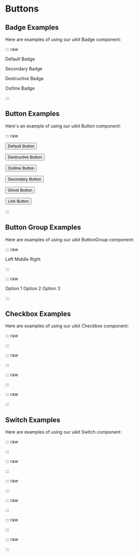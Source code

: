# Buttons

## Badge Examples

Here are examples of using our uikit Badge component:

::: raw

<Badge>Default Badge</Badge>

<Badge variant="secondary">Secondary Badge</Badge>

<Badge variant="destructive">Destructive Badge</Badge>

<Badge variant="outline">Outline Badge</Badge>

:::

## Button Examples

Here's an example of using our uikit Button component:

::: raw

<Button>Default Button</Button>

<Button variant="destructive">Destructive Button</Button>

<Button variant="outline">Outline Button</Button>

<Button variant="secondary">Secondary Button</Button>

<Button variant="ghost">Ghost Button</Button>

<Button variant="link">Link Button</Button>

:::

## Button Group Examples

Here are examples of using our uikit ButtonGroup component:

::: raw

<ButtonGroup>
  <ButtonGroupItem>Left</ButtonGroupItem>
  <ButtonGroupItem>Middle</ButtonGroupItem>
  <ButtonGroupItem>Right</ButtonGroupItem>
</ButtonGroup>

:::

::: raw

<ButtonGroup variant="outline">
  <ButtonGroupItem>Option 1</ButtonGroupItem>
  <ButtonGroupItem>Option 2</ButtonGroupItem>
  <ButtonGroupItem>Option 3</ButtonGroupItem>
</ButtonGroup>

:::

## Checkbox Examples

Here are examples of using our uikit Checkbox component:

::: raw

<Checkbox />

:::

::: raw

<Checkbox :modelValue="true" />

:::

::: raw

<Checkbox disabled />

:::

::: raw

<Checkbox :modelValue="true" disabled />

:::

## Switch Examples

Here are examples of using our uikit Switch component:

::: raw

<Switch />

:::

::: raw

<Switch :modelValue="true" />

:::

::: raw

<Switch size="sm" />

:::

::: raw

<Switch size="lg" />

:::

::: raw

<Switch disabled />

:::

::: raw

<Switch :modelValue="true" disabled />

:::
